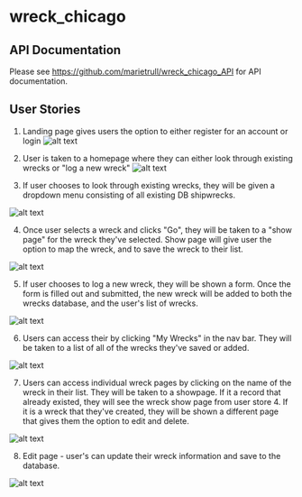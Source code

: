 # wreck_chicago

## API Documentation

Please see https://github.com/marietrull/wreck_chicago_API for API documentation.

## User Stories
1. Landing page gives users the option to either register for an account or login
![alt text](https://i.imgur.com/MtwRrqG.png)

2. User is taken to a homepage where they can either look through existing wrecks or "log a new wreck"
![alt text](https://i.imgur.com/MvEr9iO.png)

3. If user chooses to look through existing wrecks, they will be given a dropdown menu consisting of all existing DB shipwrecks.

![alt text](https://i.imgur.com/KY77jK7.png)

4. Once user selects a wreck and clicks "Go", they will be taken to a "show page" for the wreck they've selected. Show page will give user the option to map the wreck, and to save the wreck to their list. 

![alt text](https://i.imgur.com/aaN6Gzp.png)

5. If user chooses to log a new wreck, they will be shown a form. Once the form is filled out and submitted, the new wreck will be added to both the wrecks database, and the user's list of wrecks. 

![alt text](https://i.imgur.com/HxFTbeh.png)

6. Users can access their by clicking "My Wrecks" in the nav bar. They will be taken to a list of all of the wrecks they've saved or added. 

![alt text](https://i.imgur.com/Q1yP3IM.png)

7. Users can access individual wreck pages by clicking on the name of the wreck in their list. They will be taken to a showpage. If it a record that already existed, they will see the wreck show page from user store 4. If it is a wreck that they've created, they will be shown a different page that gives them the option to edit and delete. 

![alt text](https://i.imgur.com/CQO1xEA.png)

8. Edit page - user's can update their wreck information and save to the database. 

![alt text](https://i.imgur.com/Q8Q2jOE.png)
